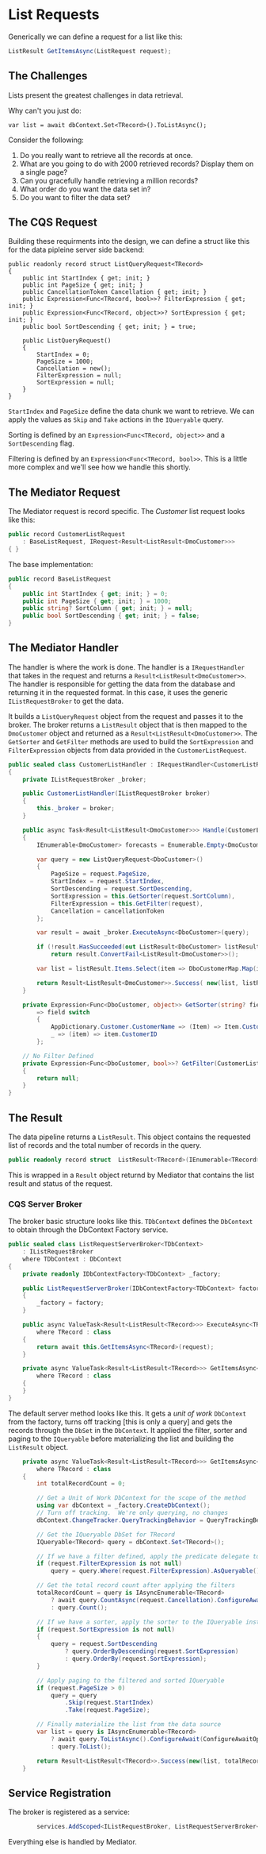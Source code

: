 # List Requests

Generically we can define a request for a list like this:

```csharp
ListResult GetItemsAsync(ListRequest request);
```

## The Challenges

Lists present the greatest challenges in data retrieval.

Why can't you just do:

```
var list = await dbContext.Set<TRecord>().ToListAsync();
```

Consider the following:

1. Do you really want to retrieve all the records at once.
2. What are you going to do with 2000 retrieved records?  Display them on a single page?
3. Can you gracefully handle retrieving a million records?
4. What order do you want the data set in?
5. Do you want to filter the data set?

## The CQS Request

Building these requirments into the design, we can define a struct like this for the data pipleine server side backend:

```
public readonly record struct ListQueryRequest<TRecord>
{
    public int StartIndex { get; init; }
    public int PageSize { get; init; }
    public CancellationToken Cancellation { get; init; }
    public Expression<Func<TRecord, bool>>? FilterExpression { get; init; }
    public Expression<Func<TRecord, object>>? SortExpression { get; init; }
    public bool SortDescending { get; init; } = true;

    public ListQueryRequest()
    {
        StartIndex = 0;
        PageSize = 1000;
        Cancellation = new();
        FilterExpression = null;
        SortExpression = null;
    }
}
```

`StartIndex` and `PageSize` define the data chunk we want to retrieve.  We can apply the values as `Skip` and `Take` actions in the `IQueryable` query.

Sorting is defined by an `Expression<Func<TRecord, object>>` and a `SortDescending` flag. 

Filtering is defined by an `Expression<Func<TRecord, bool>>`.  This is a little more complex and we'll see how we handle this shortly.

## The Mediator Request

The Mediator request is record specific.  The *Customer* list request looks like this:

```csharp
public record CustomerListRequest
    : BaseListRequest, IRequest<Result<ListResult<DmoCustomer>>>
{ }
```

The base implementation:

```csharp
public record BaseListRequest
{
    public int StartIndex { get; init; } = 0;
    public int PageSize { get; init; } = 1000;
    public string? SortColumn { get; init; } = null;
    public bool SortDescending { get; init; } = false;
}
```


## The Mediator Handler

The handler is where the work is done.  The handler is a `IRequestHandler` that takes in the request and returns a `Result<ListResult<DmoCustomer>>`.  The handler is responsible for getting the data from the database and returning it in the requested format.  In this case, it uses the generic `IListRequestBroker` to get the data.

It builds a `ListQueryRequest` object from the request and passes it to the broker.  The broker returns a `ListResult` object that is then mapped to the `DmoCustomer` object and returned as a `Result<ListResult<DmoCustomer>>`.  The `GetSorter` and `GetFilter` methods are used to build the `SortExpression` and `FilterExpression` objects from data provided in the `CustomerListRequest`.

```csharp
public sealed class CustomerListHandler : IRequestHandler<CustomerListRequest, Result<ListResult<DmoCustomer>>>
{
    private IListRequestBroker _broker;

    public CustomerListHandler(IListRequestBroker broker)
    {
        this._broker = broker;
    }

    public async Task<Result<ListResult<DmoCustomer>>> Handle(CustomerListRequest request, CancellationToken cancellationToken)
    {
        IEnumerable<DmoCustomer> forecasts = Enumerable.Empty<DmoCustomer>();

        var query = new ListQueryRequest<DboCustomer>()
        {
            PageSize = request.PageSize,
            StartIndex = request.StartIndex,
            SortDescending = request.SortDescending,
            SortExpression = this.GetSorter(request.SortColumn),
            FilterExpression = this.GetFilter(request),
            Cancellation = cancellationToken
        };

        var result = await _broker.ExecuteAsync<DboCustomer>(query);

        if (!result.HasSucceeded(out ListResult<DboCustomer> listResult))
            return result.ConvertFail<ListResult<DmoCustomer>>();

        var list = listResult.Items.Select(item => DboCustomerMap.Map(item));

        return Result<ListResult<DmoCustomer>>.Success( new(list, listResult.TotalCount));
    }

    private Expression<Func<DboCustomer, object>> GetSorter(string? field)
        => field switch
        {
            AppDictionary.Customer.CustomerName => (Item) => Item.CustomerName,
            _ => (item) => item.CustomerID
        };

    // No Filter Defined
    private Expression<Func<DboCustomer, bool>>? GetFilter(CustomerListRequest request)
    {
        return null;
    }
}
```

## The Result

The data pipeline returns a `ListResult`.  This object contains the requested list of records and the total number of records in the query.

```csharp
public readonly record struct  ListResult<TRecord>(IEnumerable<TRecord> Items, int TotalCount);
```

This is wrapped in a `Result` object returnd by Mediator that contains the list result and status of the request.

### CQS Server Broker

The broker basic structure looks like this.  `TDbContext` defines the `DbContext` to obtain through the DbContext Factory service.   

```csharp
public sealed class ListRequestServerBroker<TDbContext>
    : IListRequestBroker
    where TDbContext : DbContext
{
    private readonly IDbContextFactory<TDbContext> _factory;

    public ListRequestServerBroker(IDbContextFactory<TDbContext> factory)
    {
        _factory = factory;
    }

    public async ValueTask<Result<ListResult<TRecord>>> ExecuteAsync<TRecord>(ListQueryRequest<TRecord> request)
        where TRecord : class
    {
        return await this.GetItemsAsync<TRecord>(request);
    }

    private async ValueTask<Result<ListResult<TRecord>>> GetItemsAsync<TRecord>(ListQueryRequest<TRecord> request)
        where TRecord : class
    {
    }
}
```

The default server method looks like this.  It gets a *unit of work* `DbContext` from the factory, turns off tracking [this is only a query] and gets the records through the `DbSet` in the `DbContext`.  It applied the filter, sorter and paging to the `IQueryable` before materializing the list and building the `ListResult` object.

```csharp
    private async ValueTask<Result<ListResult<TRecord>>> GetItemsAsync<TRecord>(ListQueryRequest<TRecord> request)
        where TRecord : class
    {
        int totalRecordCount = 0;

        // Get a Unit of Work DbContext for the scope of the method
        using var dbContext = _factory.CreateDbContext();
        // Turn off tracking.  We're only querying, no changes
        dbContext.ChangeTracker.QueryTrackingBehavior = QueryTrackingBehavior.NoTracking;

        // Get the IQueryable DbSet for TRecord
        IQueryable<TRecord> query = dbContext.Set<TRecord>();

        // If we have a filter defined, apply the predicate delegate to the IQueryable instance
        if (request.FilterExpression is not null)
            query = query.Where(request.FilterExpression).AsQueryable();

        // Get the total record count after applying the filters
        totalRecordCount = query is IAsyncEnumerable<TRecord>
            ? await query.CountAsync(request.Cancellation).ConfigureAwait(ConfigureAwaitOptions.None)
            : query.Count();

        // If we have a sorter, apply the sorter to the IQueryable instance
        if (request.SortExpression is not null)
        {
            query = request.SortDescending
                ? query.OrderByDescending(request.SortExpression)
                : query.OrderBy(request.SortExpression);
        }

        // Apply paging to the filtered and sorted IQueryable
        if (request.PageSize > 0)
            query = query
                .Skip(request.StartIndex)
                .Take(request.PageSize);

        // Finally materialize the list from the data source
        var list = query is IAsyncEnumerable<TRecord>
            ? await query.ToListAsync().ConfigureAwait(ConfigureAwaitOptions.None)
            : query.ToList();

        return Result<ListResult<TRecord>>.Success(new(list, totalRecordCount));
    }
```

## Service Registration

The broker is registered as a service:

```csharp
        services.AddScoped<IListRequestBroker, ListRequestServerBroker<InMemoryInvoiceTestDbContext>>();
```

Everything else is handled by Mediator.
